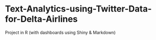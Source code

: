 # Text-Analytics-using-Twitter-Data-for-Delta-Airlines
Project in R (with dashboards using Shiny & Markdown)
